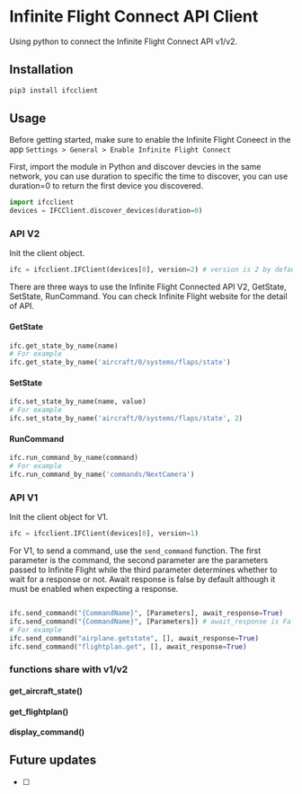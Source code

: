 # Infinite Flight Connect API Client

Using python to connect the Infinite Flight Connect API v1/v2.

## Installation

```sh
pip3 install ifcclient
```

## Usage

Before getting started, make sure to enable the Infinite Flight Coneect in the app `Settings > General > Enable Infinite Flight Connect`

First, import the module in Python and discover devcies in the same network, you can use duration to specific the time to discover, you can use duration=0 to return the first device you discovered.
```py
import ifcclient
devices = IFCClient.discover_devices(duration=0)
```

### API V2
Init the client object.
```py
ifc = ifcclient.IFClient(devices[0], version=2) # version is 2 by default
```
There are three ways to use the Infinite Flight Connected API V2, GetState, SetState, RunCommand. You can check Infinite Flight website for the detail of API.

#### GetState
```py
ifc.get_state_by_name(name)
# For example
ifc.get_state_by_name('aircraft/0/systems/flaps/state')
```

#### SetState
```py
ifc.set_state_by_name(name, value)
# For example
ifc.set_state_by_name('aircraft/0/systems/flaps/state', 2)
```

#### RunCommand
```py
ifc.run_command_by_name(command)
# For example
ifc.run_command_by_name('commands/NextCamera')
```

### API V1
Init the client object for V1.
```py
ifc = ifcclient.IFClient(devices[0], version=1)
```
For V1, to send a command, use the `send_command` function. The first parameter is the command, the second parameter are the parameters passed to Infinite Flight while the third parameter determines whether to wait for a response or not. Await response is false by default although it must be enabled when expecting a response.
```py

ifc.send_command("{CommandName}", [Parameters], await_response=True)
ifc.send_command("{CommandName}", [Parameters]) # await_response is False by default
# For example
ifc.send_command("airplane.getstate", [], await_response=True)
ifc.send_command("flightplan.get", [], await_response=True)
```

### functions share with v1/v2

#### get_aircraft_state()

#### get_flightplan()

#### display_command()

## Future updates

- [ ] 